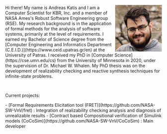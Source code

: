 <div>
<img src="andreaskatis.jpg" width="150" style="float:right;"/>

<p> Hi there! My name is Andreas Katis and I am a Computer Scientist for KBR, Inc. and a member of NASA Ames's Robust Software Engineering group (RSE).
My research background is in the application of formal methods for the analysis of software systems, primarily at the level of requirements. I earned my Bachelor of Science degree from the [Computer Engineering and Informatics Department (C.E.I.D.)](https://www.ceid.upatras.gr/en) at the University of Patras.
I received my PhD in [Computer Science](https://cse.umn.edu/cs) from the University of Minnesota in 2020, under the supervision of Dr. Michael W. Whalen. My PhD thesis was on the
development of realizability checking and reactive synthesis techniques for infinite-state problems. </p>
</div>

&nbsp;
&nbsp;
&nbsp;

<div>
  <p>Current projects:</p>
</div>
- [Formal Requirements Elicitation tool (FRET)](https://github.com/NASA-SW-VnV/fret) : Integration of realizability checking analysis and diagnosis of unrealizable results
- [Contract based Compositional verification of Simulink models (CoCoSim)](https://github.com/NASA-SW-VnV/CoCoSim) : Main developer
